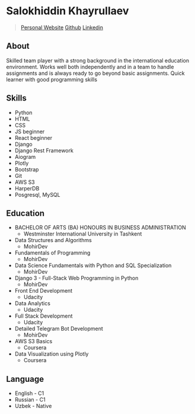 # Salokhiddin Khayrullaev
>[Personal Website](https://abu-abdulloh.uz)
>[Github](https://github.com/skhayrullayev)
>[Linkedin](https://www.linkedin.com/in/salohiddin-khayrullayev/)
## About
Skilled team player with a strong background in the international education environment. Works well both independently and in a team to handle assignments and is always ready to go beyond basic assignments. Quick learner with good programming skills
## Skills
- Python
- HTML
- CSS
- JS beginner
- React beginner
- Django
- Django Rest Framework
- Aiogram
- Plotly
- Bootstrap
- Git
- AWS S3
- HarperDB
- Posgresql, MySQL
## Education
- BACHELOR OF ARTS (BA) HONOURS IN BUSINESS ADMINISTRATION
    - Westminster International University in Tashkent
- Data Structures and Algorithms
    - MohirDev
- Fundamentals of Programming
    - MohirDev
- Data Science Fundamentals with Python and SQL Specialization
    - MohirDev
- Django 3 - Full-Stack Web Programming in Python
    - MohirDev
- Front End Development
    - Udacity
- Data Analytics
    - Udacity
- Full Stack Development
    - Udacity
- Detailed Telegram Bot Development
    - MohirDev
- AWS S3 Basics
    - Coursera
- Data Visualization using Plotly
    - Coursera
## Language
- English - C1
- Russian - C1
- Uzbek - Native

